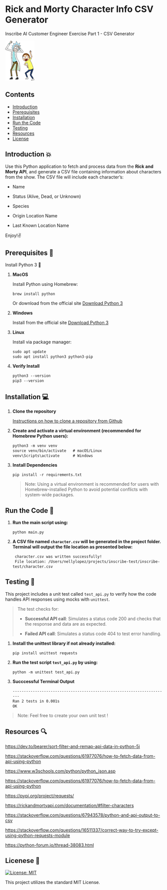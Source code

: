 # Rick and Morty Character Info CSV Generator

Inscribe AI Customer Engineer Exercise Part 1 - CSV Generator

![image](.//images/rick_and_mortyq.png)

## Contents

- [Introduction](#introduction)
- [Prerequisites](#prerequisites)
- [Installation](#installation)
- [Run the Code](#run-the-code)
- [Testing](#testing)
- [Resources](#resources)
- [License](#License)

## Introduction 💥

Use this Python application to fetch and process data from the **Rick and Morty API**, and generate a CSV file containing information about characters from the show. The CSV file will include each character’s:

- Name

- Status (Alive, Dead, or Unknown)

- Species

- Origin Location Name

- Last Known Location Name

Enjoy!✌️

## Prerequisites 🔌

Install Python 3 🐍

1. **MacOS**
   <p>Install Python using Homebrew:</p>

   ```
   brew install python
   ```

   Or download from the official site [Download Python 3](https://www.python.org/downloads/)

2. **Windows**

   Install from the official site [Download Python 3](https://www.python.org/downloads/)

3. **Linux**
   <p>Install via package manager:<p>

   ```
   sudo apt update
   sudo apt install python3 python3-pip
   ```

4. **Verify Install**

   ```
   python3 --version
   pip3 --version
   ```

## Installation 💻

1. **Clone the repository**

   [Instructions on how to clone a repository from Github](https://docs.github.com/en/repositories/creating-and-managing-repositories/cloning-a-repository)

2. **Create and activate a virtual environment (recommended for Homebrew Python users):**

   ```
   python3 -m venv venv
   source venv/bin/activate   # macOS/Linux
   venv\Scripts\activate      # Windows

   ```

3. **Install Dependencies**

   ```
   pip install -r requirements.txt
   ```

   > Note: Using a virtual environment is recommended for users with Homebrew-installed Python to avoid potential conflicts with system-wide packages.

## Run the Code 🚀

1. **Run the main script using:**

   ```
   python main.py
   ```

2. **A CSV file named `character.csv` will be generated in the project folder. Terminal will output the file location as presented below:**
   ```
    character.csv was written successfully!
    File location: /Users/nellylopez/projects/inscribe-test/inscribe-test/character.csv
   ```

## Testing 💯

This project includes a unit test called `test_api.py` to verify how the code handles API responses using mocks with `unittest`.

> The test checks for:
>
> - **Successful API call**: Simulates a status code 200 and checks that the response and data are as expected.
>
> - **Failed API call**: Simulates a status code 404 to test error handling.

1. **Install the unittest library if not already installed:**

   ```
   pip install unittest requests
   ```

2. **Run the test script `test_api.py` by using:**

   ```
   python -m unittest test_api.py

   ```

3. **Succcessful Terminal Output**

   ```
   ----------------------------------------------------------------------
   Ran 2 tests in 0.001s
   OK

   ```

> Note: Feel free to create your own unit test !

## Resources 🔍

https://dev.to/bearer/sort-filter-and-remap-api-data-in-python-5i

https://stackoverflow.com/questions/61977076/how-to-fetch-data-from-api-using-python

https://www.w3schools.com/python/python_json.asp

https://stackoverflow.com/questions/61977076/how-to-fetch-data-from-api-using-python

https://pypi.org/project/requests/

https://rickandmortyapi.com/documentation/#filter-characters

https://stackoverflow.com/questions/67943578/python-and-api-output-to-csv

https://stackoverflow.com/questions/16511337/correct-way-to-try-except-using-python-requests-module

https://python-forum.io/thread-38083.html

## Licenese 📄

[![License: MIT](https://img.shields.io/badge/License-MIT-yellow.svg)](https://opensource.org/licenses/MIT)

This project utilizes the standard MIT License.
